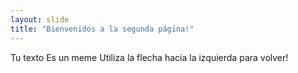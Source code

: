 ```yaml
---
layout: slide
title: "Bienvenidos a la segunda página!"
---
```

Tu texto Es un meme
Utiliza la flecha hacia la izquierda para volver!
